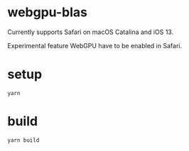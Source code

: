 # webgpu-blas

Currently supports Safari on macOS Catalina and iOS 13.

Experimental feature WebGPU have to be enabled in Safari.

# setup
```
yarn
```

# build
```
yarn build
```
